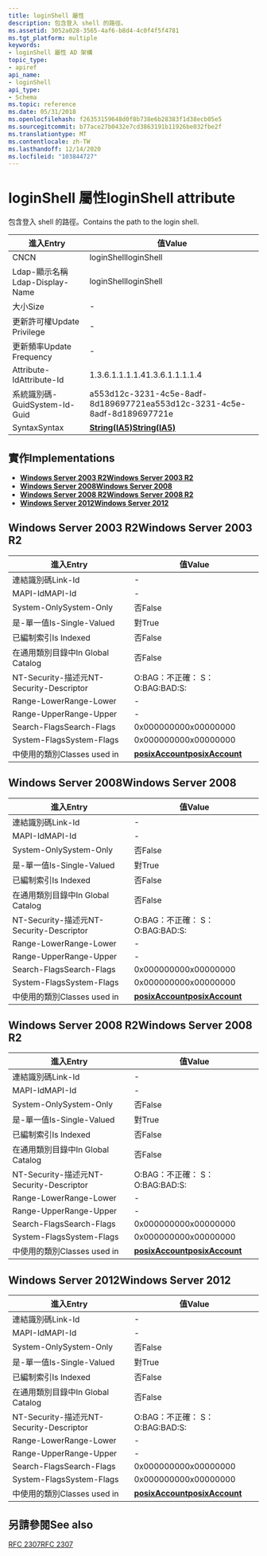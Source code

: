 ```yaml
---
title: loginShell 屬性
description: 包含登入 shell 的路徑。
ms.assetid: 3052a028-3565-4af6-b8d4-4c0f4f5f4781
ms.tgt_platform: multiple
keywords:
- loginShell 屬性 AD 架構
topic_type:
- apiref
api_name:
- loginShell
api_type:
- Schema
ms.topic: reference
ms.date: 05/31/2018
ms.openlocfilehash: f26353159648d0f8b738e6b28383f1d38ecb05e5
ms.sourcegitcommit: b77ace27b0432e7cd3863191b11926be032fbe2f
ms.translationtype: MT
ms.contentlocale: zh-TW
ms.lasthandoff: 12/14/2020
ms.locfileid: "103844727"
---
```

# <a name="loginshell-attribute"></a><span data-ttu-id="a7234-104">loginShell 屬性</span><span class="sxs-lookup"><span data-stu-id="a7234-104">loginShell attribute</span></span>

<span data-ttu-id="a7234-105">包含登入 shell 的路徑。</span><span class="sxs-lookup"><span data-stu-id="a7234-105">Contains the path to the login shell.</span></span>



| <span data-ttu-id="a7234-106">進入</span><span class="sxs-lookup"><span data-stu-id="a7234-106">Entry</span></span> | <span data-ttu-id="a7234-107">值</span><span class="sxs-lookup"><span data-stu-id="a7234-107">Value</span></span> |
|-------------------|--------------------------------------|
| <span data-ttu-id="a7234-108">CN</span><span class="sxs-lookup"><span data-stu-id="a7234-108">CN</span></span>                | <span data-ttu-id="a7234-109">loginShell</span><span class="sxs-lookup"><span data-stu-id="a7234-109">loginShell</span></span>                           |
| <span data-ttu-id="a7234-110">Ldap-顯示名稱</span><span class="sxs-lookup"><span data-stu-id="a7234-110">Ldap-Display-Name</span></span> | <span data-ttu-id="a7234-111">loginShell</span><span class="sxs-lookup"><span data-stu-id="a7234-111">loginShell</span></span>                           |
| <span data-ttu-id="a7234-112">大小</span><span class="sxs-lookup"><span data-stu-id="a7234-112">Size</span></span>              | \-                                   |
| <span data-ttu-id="a7234-113">更新許可權</span><span class="sxs-lookup"><span data-stu-id="a7234-113">Update Privilege</span></span>  | \-                                   |
| <span data-ttu-id="a7234-114">更新頻率</span><span class="sxs-lookup"><span data-stu-id="a7234-114">Update Frequency</span></span>  | \-                                   |
| <span data-ttu-id="a7234-115">Attribute-Id</span><span class="sxs-lookup"><span data-stu-id="a7234-115">Attribute-Id</span></span>      | <span data-ttu-id="a7234-116">1.3.6.1.1.1.1.4</span><span class="sxs-lookup"><span data-stu-id="a7234-116">1.3.6.1.1.1.1.4</span></span>                      |
| <span data-ttu-id="a7234-117">系統識別碼-Guid</span><span class="sxs-lookup"><span data-stu-id="a7234-117">System-Id-Guid</span></span>    | <span data-ttu-id="a7234-118">a553d12c-3231-4c5e-8adf-8d189697721e</span><span class="sxs-lookup"><span data-stu-id="a7234-118">a553d12c-3231-4c5e-8adf-8d189697721e</span></span> |
| <span data-ttu-id="a7234-119">Syntax</span><span class="sxs-lookup"><span data-stu-id="a7234-119">Syntax</span></span>            | [<span data-ttu-id="a7234-120">**String(IA5)**</span><span class="sxs-lookup"><span data-stu-id="a7234-120">**String(IA5)**</span></span>](s-string-ia5.md)  |



## <a name="implementations"></a><span data-ttu-id="a7234-121">實作</span><span class="sxs-lookup"><span data-stu-id="a7234-121">Implementations</span></span>

-   [<span data-ttu-id="a7234-122">**Windows Server 2003 R2**</span><span class="sxs-lookup"><span data-stu-id="a7234-122">**Windows Server 2003 R2**</span></span>](#windows-server-2003-r2)
-   [<span data-ttu-id="a7234-123">**Windows Server 2008**</span><span class="sxs-lookup"><span data-stu-id="a7234-123">**Windows Server 2008**</span></span>](#windows-server-2008)
-   [<span data-ttu-id="a7234-124">**Windows Server 2008 R2**</span><span class="sxs-lookup"><span data-stu-id="a7234-124">**Windows Server 2008 R2**</span></span>](#windows-server-2008-r2)
-   [<span data-ttu-id="a7234-125">**Windows Server 2012**</span><span class="sxs-lookup"><span data-stu-id="a7234-125">**Windows Server 2012**</span></span>](#windows-server-2012)

## <a name="windows-server-2003-r2"></a><span data-ttu-id="a7234-126">Windows Server 2003 R2</span><span class="sxs-lookup"><span data-stu-id="a7234-126">Windows Server 2003 R2</span></span>



| <span data-ttu-id="a7234-127">進入</span><span class="sxs-lookup"><span data-stu-id="a7234-127">Entry</span></span> | <span data-ttu-id="a7234-128">值</span><span class="sxs-lookup"><span data-stu-id="a7234-128">Value</span></span> |
|------------------------|---------------------------------------------------|
| <span data-ttu-id="a7234-129">連結識別碼</span><span class="sxs-lookup"><span data-stu-id="a7234-129">Link-Id</span></span>                | \-                                                |
| <span data-ttu-id="a7234-130">MAPI-Id</span><span class="sxs-lookup"><span data-stu-id="a7234-130">MAPI-Id</span></span>                | \-                                                |
| <span data-ttu-id="a7234-131">System-Only</span><span class="sxs-lookup"><span data-stu-id="a7234-131">System-Only</span></span>            | <span data-ttu-id="a7234-132">否</span><span class="sxs-lookup"><span data-stu-id="a7234-132">False</span></span>                                             |
| <span data-ttu-id="a7234-133">是-單一值</span><span class="sxs-lookup"><span data-stu-id="a7234-133">Is-Single-Valued</span></span>       | <span data-ttu-id="a7234-134">對</span><span class="sxs-lookup"><span data-stu-id="a7234-134">True</span></span>                                              |
| <span data-ttu-id="a7234-135">已編制索引</span><span class="sxs-lookup"><span data-stu-id="a7234-135">Is Indexed</span></span>             | <span data-ttu-id="a7234-136">否</span><span class="sxs-lookup"><span data-stu-id="a7234-136">False</span></span>                                             |
| <span data-ttu-id="a7234-137">在通用類別目錄中</span><span class="sxs-lookup"><span data-stu-id="a7234-137">In Global Catalog</span></span>      | <span data-ttu-id="a7234-138">否</span><span class="sxs-lookup"><span data-stu-id="a7234-138">False</span></span>                                             |
| <span data-ttu-id="a7234-139">NT-Security-描述元</span><span class="sxs-lookup"><span data-stu-id="a7234-139">NT-Security-Descriptor</span></span> | <span data-ttu-id="a7234-140">O:BAG：不正確： S：</span><span class="sxs-lookup"><span data-stu-id="a7234-140">O:BAG:BAD:S:</span></span>                                      |
| <span data-ttu-id="a7234-141">Range-Lower</span><span class="sxs-lookup"><span data-stu-id="a7234-141">Range-Lower</span></span>            | \-                                                |
| <span data-ttu-id="a7234-142">Range-Upper</span><span class="sxs-lookup"><span data-stu-id="a7234-142">Range-Upper</span></span>            | \-                                                |
| <span data-ttu-id="a7234-143">Search-Flags</span><span class="sxs-lookup"><span data-stu-id="a7234-143">Search-Flags</span></span>           | <span data-ttu-id="a7234-144">0x00000000</span><span class="sxs-lookup"><span data-stu-id="a7234-144">0x00000000</span></span>                                        |
| <span data-ttu-id="a7234-145">System-Flags</span><span class="sxs-lookup"><span data-stu-id="a7234-145">System-Flags</span></span>           | <span data-ttu-id="a7234-146">0x00000000</span><span class="sxs-lookup"><span data-stu-id="a7234-146">0x00000000</span></span>                                        |
| <span data-ttu-id="a7234-147">中使用的類別</span><span class="sxs-lookup"><span data-stu-id="a7234-147">Classes used in</span></span>        | [<span data-ttu-id="a7234-148">**posixAccount**</span><span class="sxs-lookup"><span data-stu-id="a7234-148">**posixAccount**</span></span>](c-posixaccount.md)<br/> |



## <a name="windows-server-2008"></a><span data-ttu-id="a7234-149">Windows Server 2008</span><span class="sxs-lookup"><span data-stu-id="a7234-149">Windows Server 2008</span></span>



| <span data-ttu-id="a7234-150">進入</span><span class="sxs-lookup"><span data-stu-id="a7234-150">Entry</span></span> | <span data-ttu-id="a7234-151">值</span><span class="sxs-lookup"><span data-stu-id="a7234-151">Value</span></span> |
|------------------------|---------------------------------------------------|
| <span data-ttu-id="a7234-152">連結識別碼</span><span class="sxs-lookup"><span data-stu-id="a7234-152">Link-Id</span></span>                | \-                                                |
| <span data-ttu-id="a7234-153">MAPI-Id</span><span class="sxs-lookup"><span data-stu-id="a7234-153">MAPI-Id</span></span>                | \-                                                |
| <span data-ttu-id="a7234-154">System-Only</span><span class="sxs-lookup"><span data-stu-id="a7234-154">System-Only</span></span>            | <span data-ttu-id="a7234-155">否</span><span class="sxs-lookup"><span data-stu-id="a7234-155">False</span></span>                                             |
| <span data-ttu-id="a7234-156">是-單一值</span><span class="sxs-lookup"><span data-stu-id="a7234-156">Is-Single-Valued</span></span>       | <span data-ttu-id="a7234-157">對</span><span class="sxs-lookup"><span data-stu-id="a7234-157">True</span></span>                                              |
| <span data-ttu-id="a7234-158">已編制索引</span><span class="sxs-lookup"><span data-stu-id="a7234-158">Is Indexed</span></span>             | <span data-ttu-id="a7234-159">否</span><span class="sxs-lookup"><span data-stu-id="a7234-159">False</span></span>                                             |
| <span data-ttu-id="a7234-160">在通用類別目錄中</span><span class="sxs-lookup"><span data-stu-id="a7234-160">In Global Catalog</span></span>      | <span data-ttu-id="a7234-161">否</span><span class="sxs-lookup"><span data-stu-id="a7234-161">False</span></span>                                             |
| <span data-ttu-id="a7234-162">NT-Security-描述元</span><span class="sxs-lookup"><span data-stu-id="a7234-162">NT-Security-Descriptor</span></span> | <span data-ttu-id="a7234-163">O:BAG：不正確： S：</span><span class="sxs-lookup"><span data-stu-id="a7234-163">O:BAG:BAD:S:</span></span>                                      |
| <span data-ttu-id="a7234-164">Range-Lower</span><span class="sxs-lookup"><span data-stu-id="a7234-164">Range-Lower</span></span>            | \-                                                |
| <span data-ttu-id="a7234-165">Range-Upper</span><span class="sxs-lookup"><span data-stu-id="a7234-165">Range-Upper</span></span>            | \-                                                |
| <span data-ttu-id="a7234-166">Search-Flags</span><span class="sxs-lookup"><span data-stu-id="a7234-166">Search-Flags</span></span>           | <span data-ttu-id="a7234-167">0x00000000</span><span class="sxs-lookup"><span data-stu-id="a7234-167">0x00000000</span></span>                                        |
| <span data-ttu-id="a7234-168">System-Flags</span><span class="sxs-lookup"><span data-stu-id="a7234-168">System-Flags</span></span>           | <span data-ttu-id="a7234-169">0x00000000</span><span class="sxs-lookup"><span data-stu-id="a7234-169">0x00000000</span></span>                                        |
| <span data-ttu-id="a7234-170">中使用的類別</span><span class="sxs-lookup"><span data-stu-id="a7234-170">Classes used in</span></span>        | [<span data-ttu-id="a7234-171">**posixAccount**</span><span class="sxs-lookup"><span data-stu-id="a7234-171">**posixAccount**</span></span>](c-posixaccount.md)<br/> |



## <a name="windows-server-2008-r2"></a><span data-ttu-id="a7234-172">Windows Server 2008 R2</span><span class="sxs-lookup"><span data-stu-id="a7234-172">Windows Server 2008 R2</span></span>



| <span data-ttu-id="a7234-173">進入</span><span class="sxs-lookup"><span data-stu-id="a7234-173">Entry</span></span> | <span data-ttu-id="a7234-174">值</span><span class="sxs-lookup"><span data-stu-id="a7234-174">Value</span></span> |
|------------------------|---------------------------------------------------|
| <span data-ttu-id="a7234-175">連結識別碼</span><span class="sxs-lookup"><span data-stu-id="a7234-175">Link-Id</span></span>                | \-                                                |
| <span data-ttu-id="a7234-176">MAPI-Id</span><span class="sxs-lookup"><span data-stu-id="a7234-176">MAPI-Id</span></span>                | \-                                                |
| <span data-ttu-id="a7234-177">System-Only</span><span class="sxs-lookup"><span data-stu-id="a7234-177">System-Only</span></span>            | <span data-ttu-id="a7234-178">否</span><span class="sxs-lookup"><span data-stu-id="a7234-178">False</span></span>                                             |
| <span data-ttu-id="a7234-179">是-單一值</span><span class="sxs-lookup"><span data-stu-id="a7234-179">Is-Single-Valued</span></span>       | <span data-ttu-id="a7234-180">對</span><span class="sxs-lookup"><span data-stu-id="a7234-180">True</span></span>                                              |
| <span data-ttu-id="a7234-181">已編制索引</span><span class="sxs-lookup"><span data-stu-id="a7234-181">Is Indexed</span></span>             | <span data-ttu-id="a7234-182">否</span><span class="sxs-lookup"><span data-stu-id="a7234-182">False</span></span>                                             |
| <span data-ttu-id="a7234-183">在通用類別目錄中</span><span class="sxs-lookup"><span data-stu-id="a7234-183">In Global Catalog</span></span>      | <span data-ttu-id="a7234-184">否</span><span class="sxs-lookup"><span data-stu-id="a7234-184">False</span></span>                                             |
| <span data-ttu-id="a7234-185">NT-Security-描述元</span><span class="sxs-lookup"><span data-stu-id="a7234-185">NT-Security-Descriptor</span></span> | <span data-ttu-id="a7234-186">O:BAG：不正確： S：</span><span class="sxs-lookup"><span data-stu-id="a7234-186">O:BAG:BAD:S:</span></span>                                      |
| <span data-ttu-id="a7234-187">Range-Lower</span><span class="sxs-lookup"><span data-stu-id="a7234-187">Range-Lower</span></span>            | \-                                                |
| <span data-ttu-id="a7234-188">Range-Upper</span><span class="sxs-lookup"><span data-stu-id="a7234-188">Range-Upper</span></span>            | \-                                                |
| <span data-ttu-id="a7234-189">Search-Flags</span><span class="sxs-lookup"><span data-stu-id="a7234-189">Search-Flags</span></span>           | <span data-ttu-id="a7234-190">0x00000000</span><span class="sxs-lookup"><span data-stu-id="a7234-190">0x00000000</span></span>                                        |
| <span data-ttu-id="a7234-191">System-Flags</span><span class="sxs-lookup"><span data-stu-id="a7234-191">System-Flags</span></span>           | <span data-ttu-id="a7234-192">0x00000000</span><span class="sxs-lookup"><span data-stu-id="a7234-192">0x00000000</span></span>                                        |
| <span data-ttu-id="a7234-193">中使用的類別</span><span class="sxs-lookup"><span data-stu-id="a7234-193">Classes used in</span></span>        | [<span data-ttu-id="a7234-194">**posixAccount**</span><span class="sxs-lookup"><span data-stu-id="a7234-194">**posixAccount**</span></span>](c-posixaccount.md)<br/> |



## <a name="windows-server-2012"></a><span data-ttu-id="a7234-195">Windows Server 2012</span><span class="sxs-lookup"><span data-stu-id="a7234-195">Windows Server 2012</span></span>



| <span data-ttu-id="a7234-196">進入</span><span class="sxs-lookup"><span data-stu-id="a7234-196">Entry</span></span> | <span data-ttu-id="a7234-197">值</span><span class="sxs-lookup"><span data-stu-id="a7234-197">Value</span></span> |
|------------------------|---------------------------------------------------|
| <span data-ttu-id="a7234-198">連結識別碼</span><span class="sxs-lookup"><span data-stu-id="a7234-198">Link-Id</span></span>                | \-                                                |
| <span data-ttu-id="a7234-199">MAPI-Id</span><span class="sxs-lookup"><span data-stu-id="a7234-199">MAPI-Id</span></span>                | \-                                                |
| <span data-ttu-id="a7234-200">System-Only</span><span class="sxs-lookup"><span data-stu-id="a7234-200">System-Only</span></span>            | <span data-ttu-id="a7234-201">否</span><span class="sxs-lookup"><span data-stu-id="a7234-201">False</span></span>                                             |
| <span data-ttu-id="a7234-202">是-單一值</span><span class="sxs-lookup"><span data-stu-id="a7234-202">Is-Single-Valued</span></span>       | <span data-ttu-id="a7234-203">對</span><span class="sxs-lookup"><span data-stu-id="a7234-203">True</span></span>                                              |
| <span data-ttu-id="a7234-204">已編制索引</span><span class="sxs-lookup"><span data-stu-id="a7234-204">Is Indexed</span></span>             | <span data-ttu-id="a7234-205">否</span><span class="sxs-lookup"><span data-stu-id="a7234-205">False</span></span>                                             |
| <span data-ttu-id="a7234-206">在通用類別目錄中</span><span class="sxs-lookup"><span data-stu-id="a7234-206">In Global Catalog</span></span>      | <span data-ttu-id="a7234-207">否</span><span class="sxs-lookup"><span data-stu-id="a7234-207">False</span></span>                                             |
| <span data-ttu-id="a7234-208">NT-Security-描述元</span><span class="sxs-lookup"><span data-stu-id="a7234-208">NT-Security-Descriptor</span></span> | <span data-ttu-id="a7234-209">O:BAG：不正確： S：</span><span class="sxs-lookup"><span data-stu-id="a7234-209">O:BAG:BAD:S:</span></span>                                      |
| <span data-ttu-id="a7234-210">Range-Lower</span><span class="sxs-lookup"><span data-stu-id="a7234-210">Range-Lower</span></span>            | \-                                                |
| <span data-ttu-id="a7234-211">Range-Upper</span><span class="sxs-lookup"><span data-stu-id="a7234-211">Range-Upper</span></span>            | \-                                                |
| <span data-ttu-id="a7234-212">Search-Flags</span><span class="sxs-lookup"><span data-stu-id="a7234-212">Search-Flags</span></span>           | <span data-ttu-id="a7234-213">0x00000000</span><span class="sxs-lookup"><span data-stu-id="a7234-213">0x00000000</span></span>                                        |
| <span data-ttu-id="a7234-214">System-Flags</span><span class="sxs-lookup"><span data-stu-id="a7234-214">System-Flags</span></span>           | <span data-ttu-id="a7234-215">0x00000000</span><span class="sxs-lookup"><span data-stu-id="a7234-215">0x00000000</span></span>                                        |
| <span data-ttu-id="a7234-216">中使用的類別</span><span class="sxs-lookup"><span data-stu-id="a7234-216">Classes used in</span></span>        | [<span data-ttu-id="a7234-217">**posixAccount**</span><span class="sxs-lookup"><span data-stu-id="a7234-217">**posixAccount**</span></span>](c-posixaccount.md)<br/> |



## <a name="see-also"></a><span data-ttu-id="a7234-218">另請參閱</span><span class="sxs-lookup"><span data-stu-id="a7234-218">See also</span></span>

<dl> <dt>

[<span data-ttu-id="a7234-219">RFC 2307</span><span class="sxs-lookup"><span data-stu-id="a7234-219">RFC 2307</span></span>](https://www.ietf.org/rfc/rfc2307.txt)
</dt> </dl>

 

 





